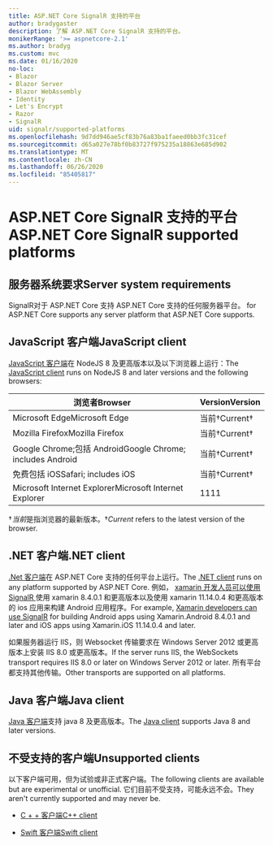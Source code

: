 ```yaml
---
title: ASP.NET Core SignalR 支持的平台
author: bradygaster
description: 了解 ASP.NET Core SignalR 支持的平台。
monikerRange: '>= aspnetcore-2.1'
ms.author: bradyg
ms.custom: mvc
ms.date: 01/16/2020
no-loc:
- Blazor
- Blazor Server
- Blazor WebAssembly
- Identity
- Let's Encrypt
- Razor
- SignalR
uid: signalr/supported-platforms
ms.openlocfilehash: 9d7dd946ae5cf83b76a83ba1faeed0bb3fc31cef
ms.sourcegitcommit: d65a027e78bf0b83727f975235a18863e685d902
ms.translationtype: MT
ms.contentlocale: zh-CN
ms.lasthandoff: 06/26/2020
ms.locfileid: "85405817"
---
```

# <a name="aspnet-core-signalr-supported-platforms"></a><span data-ttu-id="70671-103">ASP.NET Core SignalR 支持的平台</span><span class="sxs-lookup"><span data-stu-id="70671-103">ASP.NET Core SignalR supported platforms</span></span>

## <a name="server-system-requirements"></a><span data-ttu-id="70671-104">服务器系统要求</span><span class="sxs-lookup"><span data-stu-id="70671-104">Server system requirements</span></span>

SignalR<span data-ttu-id="70671-105">对于 ASP.NET Core 支持 ASP.NET Core 支持的任何服务器平台。</span><span class="sxs-lookup"><span data-stu-id="70671-105"> for ASP.NET Core supports any server platform that ASP.NET Core supports.</span></span>

## <a name="javascript-client"></a><span data-ttu-id="70671-106">JavaScript 客户端</span><span class="sxs-lookup"><span data-stu-id="70671-106">JavaScript client</span></span>

<span data-ttu-id="70671-107">[JavaScript 客户端](xref:signalr/javascript-client)在 NodeJS 8 及更高版本以及以下浏览器上运行：</span><span class="sxs-lookup"><span data-stu-id="70671-107">The [JavaScript client](xref:signalr/javascript-client) runs on NodeJS 8 and later versions and the following browsers:</span></span>

| <span data-ttu-id="70671-108">浏览者</span><span class="sxs-lookup"><span data-stu-id="70671-108">Browser</span></span>                         | <span data-ttu-id="70671-109">Version</span><span class="sxs-lookup"><span data-stu-id="70671-109">Version</span></span>         |
| ------------------------------- | --------------- |
| <span data-ttu-id="70671-110">Microsoft Edge</span><span class="sxs-lookup"><span data-stu-id="70671-110">Microsoft Edge</span></span>                  | <span data-ttu-id="70671-111">当前&dagger;</span><span class="sxs-lookup"><span data-stu-id="70671-111">Current&dagger;</span></span> |
| <span data-ttu-id="70671-112">Mozilla Firefox</span><span class="sxs-lookup"><span data-stu-id="70671-112">Mozilla Firefox</span></span>                 | <span data-ttu-id="70671-113">当前&dagger;</span><span class="sxs-lookup"><span data-stu-id="70671-113">Current&dagger;</span></span> |
| <span data-ttu-id="70671-114">Google Chrome;包括 Android</span><span class="sxs-lookup"><span data-stu-id="70671-114">Google Chrome; includes Android</span></span> | <span data-ttu-id="70671-115">当前&dagger;</span><span class="sxs-lookup"><span data-stu-id="70671-115">Current&dagger;</span></span> |
| <span data-ttu-id="70671-116">免费包括 iOS</span><span class="sxs-lookup"><span data-stu-id="70671-116">Safari; includes iOS</span></span>            | <span data-ttu-id="70671-117">当前&dagger;</span><span class="sxs-lookup"><span data-stu-id="70671-117">Current&dagger;</span></span> |
| <span data-ttu-id="70671-118">Microsoft Internet Explorer</span><span class="sxs-lookup"><span data-stu-id="70671-118">Microsoft Internet Explorer</span></span>     | <span data-ttu-id="70671-119">11</span><span class="sxs-lookup"><span data-stu-id="70671-119">11</span></span>              |

<span data-ttu-id="70671-120">&dagger;*当前*是指浏览器的最新版本。</span><span class="sxs-lookup"><span data-stu-id="70671-120">&dagger;*Current* refers to the latest version of the browser.</span></span>

## <a name="net-client"></a><span data-ttu-id="70671-121">.NET 客户端</span><span class="sxs-lookup"><span data-stu-id="70671-121">.NET client</span></span>

<span data-ttu-id="70671-122">[.Net 客户端](xref:signalr/dotnet-client)在 ASP.NET Core 支持的任何平台上运行。</span><span class="sxs-lookup"><span data-stu-id="70671-122">The [.NET client](xref:signalr/dotnet-client) runs on any platform supported by ASP.NET Core.</span></span> <span data-ttu-id="70671-123">例如， [xamarin 开发人员可以使用 SignalR ](https://github.com/aspnet/Announcements/issues/305)使用 xamarin 8.4.0.1 和更高版本以及使用 xamarin 11.14.0.4 和更高版本的 ios 应用来构建 Android 应用程序。</span><span class="sxs-lookup"><span data-stu-id="70671-123">For example, [Xamarin developers can use SignalR](https://github.com/aspnet/Announcements/issues/305) for building Android apps using Xamarin.Android 8.4.0.1 and later and iOS apps using Xamarin.iOS 11.14.0.4 and later.</span></span>

<span data-ttu-id="70671-124">如果服务器运行 IIS，则 Websocket 传输要求在 Windows Server 2012 或更高版本上安装 IIS 8.0 或更高版本。</span><span class="sxs-lookup"><span data-stu-id="70671-124">If the server runs IIS, the WebSockets transport requires IIS 8.0 or later on Windows Server 2012 or later.</span></span> <span data-ttu-id="70671-125">所有平台都支持其他传输。</span><span class="sxs-lookup"><span data-stu-id="70671-125">Other transports are supported on all platforms.</span></span>

## <a name="java-client"></a><span data-ttu-id="70671-126">Java 客户端</span><span class="sxs-lookup"><span data-stu-id="70671-126">Java client</span></span>

<span data-ttu-id="70671-127">[Java 客户端](xref:signalr/java-client)支持 java 8 及更高版本。</span><span class="sxs-lookup"><span data-stu-id="70671-127">The [Java client](xref:signalr/java-client) supports Java 8 and later versions.</span></span>

## <a name="unsupported-clients"></a><span data-ttu-id="70671-128">不受支持的客户端</span><span class="sxs-lookup"><span data-stu-id="70671-128">Unsupported clients</span></span>

<span data-ttu-id="70671-129">以下客户端可用，但为试验或非正式客户端。</span><span class="sxs-lookup"><span data-stu-id="70671-129">The following clients are available but are experimental or unofficial.</span></span> <span data-ttu-id="70671-130">它们目前不受支持，可能永远不会。</span><span class="sxs-lookup"><span data-stu-id="70671-130">They aren't currently supported and may never be.</span></span>

* <span data-ttu-id="70671-131">[C + + 客户端](https://github.com/aspnet/SignalR-Client-Cpp)</span><span class="sxs-lookup"><span data-stu-id="70671-131">[C++ client](https://github.com/aspnet/SignalR-Client-Cpp)</span></span>

* <span data-ttu-id="70671-132">[Swift 客户端](https://github.com/moozzyk/SignalR-Client-Swift)</span><span class="sxs-lookup"><span data-stu-id="70671-132">[Swift client](https://github.com/moozzyk/SignalR-Client-Swift)</span></span>

